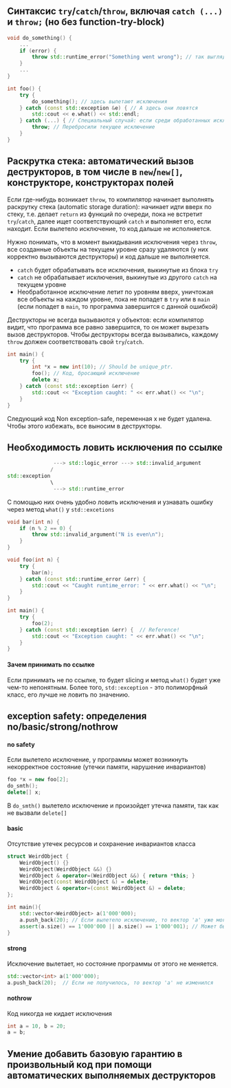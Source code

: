 ## Синтаксис `try`/`catch`/`throw`, включая `catch (...)` и `throw;` (но без function-try-block)
```C++
void do_something() {
    ...
    if (error) {
        throw std::runtime_error("Something went wrong"); // так выглядит throw
    }
    ...
}

int foo() {
    try {
        do_something(); // здесь вылетают исключения
    } catch (const std::exception &e) { // А здесь они ловятся
        std::cout << e.what() << std::endl;
    } catch (...) { // Специальный случай: если среди обработанных исключений нет текущего, то заходим сюда
        throw; // Перебросили текущее исключение
    }
}
```

## Раскрутка стека: автоматический вызов деструкторов, в том числе в `new`/`new[]`, конструкторе, конструкторах полей
Если где-нибудь возникает `throw`, то компилятор начинает выполнять раскрутку стека (automatic storage duration): начинает идти вверх по стеку, т.е. делает `return` из функций по очереди, пока не встретит `try`/`catch`, далее ищет соответствующий `catch` и выполняет его, если находит. Если вылетело исключение, то код дальше не исполняется.

Нужно понимать, что в момент выкидывания исключения через `throw`, все созданные объекты на текущем уровне сразу удаляются (у них корректно вызываются деструкторы) и код дальше не выполняется.
* `catch` будет обрабатывать все исключения, выкинутые из блока `try`
* `catch` не обрабатывает исключения, выкинутые из другого `catch` на текущем уровне
* Необработанное исключение летит по уровням вверх, уничтожая все объекты на каждом уровне, пока не попадет в `try` или в `main` (если попадет в `main`, то программа завершится с данной ошибкой)

Деструкторы не всегда вызываются у объектов: если компилятор видит, что программа все равно завершится, то он может вырезать вызов деструкторов. Чтобы деструкторы всегда вызывались, каждому `throw` должен соответствовать свой `try`/`catch`.
```C++
int main() {
    try {
        int *x = new int(10); // Should be unique_ptr.
        foo(); // Код, бросающий исключение
        delete x;
    } catch (const std::exception &err) {
        std::cout << "Exception caught: " << err.what() << "\n";
    }
}
```
Следующий код Non exception-safe, переменная x не будет удалена. Чтобы этого избежать, все выносим в деструкторы.

## Необходимость ловить исключения по ссылке
```C++
               ---> std::logic_error ---> std::invalid_argument
              /
std::exception
              \
               ---> std::runtime_error
```
С помощью них очень удобно ловить исключения и узнавать ошибку через метод `what()` у `std::excetions`
```C++
void bar(int n) {
    if (n % 2 == 0) { 
        throw std::invalid_argument("N is even\n"); 
    }
}

void foo(int n) {
    try { 
        bar(n); 
    } catch (const std::runtime_error &err) {
        std::cout << "Caught runtime_error: " << err.what() << "\n";
    }
}

int main() {
    try {
        foo(2);
    } catch (const std::exception &err) {  // Reference!
        std::cout << "Exception caught: " << err.what() << "\n";
    }
}
```
#### Зачем принимать по ссылке
Если принимать не по ссылке, то будет slicing и метод `what()` будет уже чем-то непонятным. Более того, `std::exception` - это полиморфный класс, его лучше не ловить по значению.

## exception safety: определения no/basic/strong/nothrow
#### no safety
Если вылетело исключение, у программы может возникнуть некорректное состояние (утечки памяти, нарушение инвариантов)
```C++
foo *x = new foo[2];
do_smth();
delete[] x;
```
В `do_smth()` вылетело исключение и произойдет утечка памяти, так как не вызвали `delete[]`

#### basic
Отсутствие утечек ресурсов и сохранение инвариантов класса
```C++
struct WeirdObject {
    WeirdObject() {}
    WeirdObject(WeirdObject &&) {}
    WeirdObject & operator=(WeirdObject &&) { return *this; }
    WeirdObject(const WeirdObject &) = delete;
    WeirdObject & operator=(const WeirdObject &) = delete;
};

int main(){
    std::vector<WeirdObject> a(1'000'000);
    a.push_back(20); // Если вылетело исключение, то вектор 'a' уже мог измениться
    assert(a.size() == 1'000'000 || a.size() == 1'000'001); // Может быть неверно из-за базовой гарантии
}
```

#### strong
Исключение вылетает, но состояние программы от этого не меняется.
```C++
std::vector<int> a(1'000'000);
a.push_back(20);  // Если не получилось, то вектор 'a' не изменился
```

#### nothrow
Код никогда не кидает исключения
```C++
int a = 10, b = 20;
a = b;
```

## Умение добавить базовую гарантию в произвольный код при помощи автоматических выполняемых деструкторов
